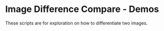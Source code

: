 # Image Difference Compare - Demos  

These scripts are for exploration on how to differentiate two images.
